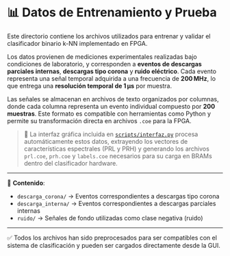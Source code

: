 
# 📊 Datos de Entrenamiento y Prueba

Este directorio contiene los archivos utilizados para entrenar y validar el clasificador binario k-NN implementado en FPGA.

Los datos provienen de mediciones experimentales realizadas bajo condiciones de laboratorio, y corresponden a **eventos de descargas parciales internas**, **descargas tipo corona** y **ruido eléctrico**. Cada evento representa una señal temporal adquirida a una frecuencia de **200 MHz**, lo que entrega una **resolución temporal de 1 μs** por muestra.

Las señales se almacenan en archivos de texto organizados por columnas, donde cada columna representa un evento individual compuesto por **200 muestras**. Este formato es compatible con herramientas como Python y permite su transformación directa en archivos `.coe` para la FPGA.

> 🧠 La interfaz gráfica incluida en [`scripts/interfaz.py`](../scripts/interfaz.py) procesa automáticamente estos datos, extrayendo los vectores de características espectrales (PRL y PRH) y generando los archivos `prl.coe`, `prh.coe` y `labels.coe` necesarios para su carga en BRAMs dentro del clasificador hardware.

---

📁 **Contenido**:

- `descarga_corona/` → Eventos correspondientes a descargas tipo corona  
- `descarga_interna/` → Eventos correspondientes a descargas parciales internas  
- `ruido/` → Señales de fondo utilizadas como clase negativa (ruido)

---

✅ Todos los archivos han sido preprocesados para ser compatibles con el sistema de clasificación y pueden ser cargados directamente desde la GUI.
